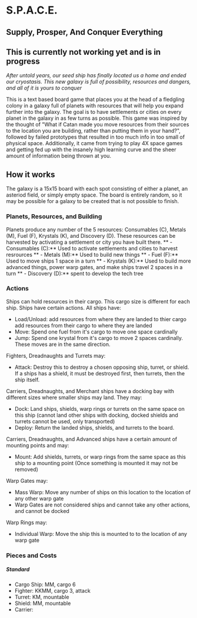 # S.P.A.C.E.
## Supply, Prosper, And Conquer Everything

## This is currently not working yet and is in progress

*After untold years, our seed ship has finally located us a home and ended our cryostasis. This new galaxy is full of possibility, resources and dangers, and all of it is yours to conquer*

This is a text based board game that places you at the head of a fledgling colony in a galaxy full of planets with resources that will help you expand further into the galaxy. The goal is to have settlements or cities on every planet in the galaxy in as few turns as possible. This game was inspired by the thought of "What if Catan made you move resources from their sources to the location you are building, rather than putting them in your hand?", followed by failed prototypes that resulted in too much info in too small of physical space. Additionally, it came from trying to play 4X space games and getting fed up with the insanely high learning curve and the sheer amount of information being thrown at you.

## How it works

The galaxy is a 15x15 board with each spot consisting of either a planet, an asteriod field, or simply empty space. The board is entirely random, so it may be possible for a galaxy to be created that is not possible to finish.

### Planets, Resources, and Building
Planets produce any number of the 5 resources: Consumables (C), Metals (M), Fuel (F), Krystals (K), and Discovery (D).
These resources can be harvested by activating a settlement or city you have built there. 
** - Consumables (C):** Used to activate settlements and cities to harvest resrources
** - Metals (M):** Used to build new things
** - Fuel (F):** Used to move ships 1 space in a turn
** - Krystals (K):** Used to build more advanced things, power warp gates, and make ships travel 2 spaces in a turn
** - Discovery (D):** spent to develop the tech tree

### Actions
Ships can hold resources in their cargo. This cargo size is different for each ship. Ships have certain actions. All ships have: 
- Load/Unload: add resources from where they are landed to thier cargo add resources from their cargo to where they are landed
- Move: Spend one fuel from it's cargo to move one space cardinally
- Jump: Spend one krystal from it's cargo to move 2 spaces cardinally. These moves are in the same direction.

Fighters, Dreadnaughts and Turrets may:
- Attack: Destroy this to destroy a chosen opposing ship, turret, or shield. If a ships has a shield, it must be destroyed first, then turrets, then the ship itself.

Carriers, Dreadnaughts, and Merchant ships have a docking bay with different sizes where smaller ships may land. They may:
- Dock: Land ships, shields, warp rings or turrets on the same space on this ship (cannot land other ships with docking, docked shields and turrets cannot be used, only transported)
- Deploy: Return the landed ships, shields, and turrets to the board.

Carriers, Dreadnaughts, and Advanced ships have a certain amount of mounting points and may:
- Mount: Add shields, turrets, or warp rings from the same space as this ship to a mounting point (Once something is mounted it may not be removed)

Warp Gates may:
- Mass Warp: Move any number of ships on this location to the location of any other warp gate
- Warp Gates are not considered ships and cannot take any other actions, and cannot be docked

Warp Rings may:
- Individual Warp: Move the ship this is mounted to to the location of any warp gate

### Pieces and Costs
##### Standard
- Cargo Ship: MM, cargo 6
- Fighter: KKMM, cargo 3, attack
- Turret: KM, mountable
- Shield: MM, mountable
- Carrier: 
 
